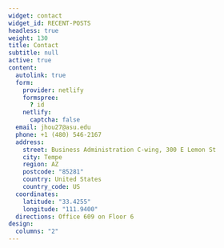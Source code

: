 ```yaml
---
widget: contact
widget_id: RECENT-POSTS
headless: true
weight: 130
title: Contact
subtitle: null
active: true
content:
  autolink: true
  form:
    provider: netlify
    formspree:
      ? id
    netlify:
      captcha: false
  email: jhou27@asu.edu
  phone: +1 (480) 546-2167
  address:
    street: Business Administration C-wing, 300 E Lemon St
    city: Tempe
    region: AZ
    postcode: "85281"
    country: United States
    country_code: US
  coordinates:
    latitude: "33.4255"
    longitude: "111.9400"
  directions: Office 609 on Floor 6
design:
  columns: "2"
---
```

